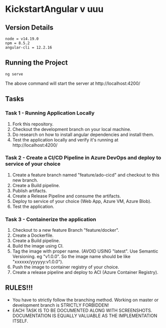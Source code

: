 # KickstartAngular v uuu

## Version Details
```
node = v14.19.0
npm = 8.5.2
angular-cli = 12.2.16
```

## Running the Project

```
ng serve
```

The above command will start the server at http://localhost:4200/

## Tasks

### Task 1 - Running Application Locally

1. Fork this repository.
2. Checkout the development branch on your local machine.
3. Do research on how to install angular dependencies and install them.
4. Test the application locally and verify it's running at http://localhost:4200/

### Task 2 - Create a CI/CD Pipeline in Azure DevOps and deploy to service of your choice

1. Create a feature branch named "feature/ado-cicd" and checkout to this new branch.
2. Create a Build pipeline.
3. Publish artifacts.
4. Create a Release Pipeline and consume the artifacts.
5. Deploy to service of your choice (Web App, Azure VM, Azure Blob).
6. Test the application.

### Task 3 - Containerize the application

1. Checkout to a new feature Branch "feature/docker".
2. Create a Dockerfile.
3. Create a Build pipeline.
3. Build the image using CI.
4. Tag the image with proper name. (AVOID USING "latest". Use Semantic Versioning. eg "v1.0.0". So the image name should be like "xxxxxx/yyyyyy:v1.0.0").
5. Push the image to container registry of your choice.
6. Create a release pipeline and deploy to ACI (Azure Container Registry).

## RULES!!!

- You have to strictly follow the branching method. Working on master or development branch is STRICTLY FORBIDDEN!
- EACH TASK IS TO BE DOCUMENTED ALONG WITH SCREENSHOTS. DOCUMENTATION IS EQUALLY VALUABLE AS THE IMPLEMENTATION ITSELF.
